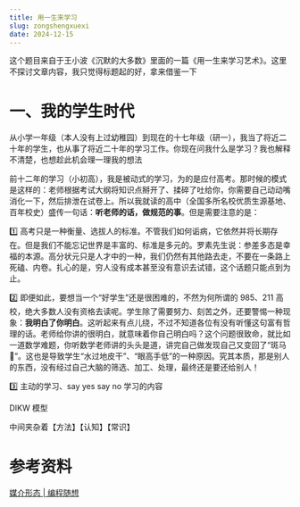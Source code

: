 ```yaml
---
title: 用一生来学习
slug: zongshengxuexi
date: 2024-12-15
---
```

这个题目来自于王小波《沉默的大多数》里面的一篇《用一生来学习艺术》。这里不探讨文章内容，我只觉得标题起的好，拿来借鉴一下

# 一、我的学生时代

从小学一年级（本人没有上过幼稚园）到现在的十七年级（研一），我当了将近二十年的学生，也从事了将近二十年的学习工作。你现在问我什么是学习？我也解释不清楚，也想趁此机会理一理我的想法

前十二年的学习（小初高），我是被动式的学习，为的是应付高考。那时候的模式是这样的：老师根据考试大纲将知识点掰开了、揉碎了吐给你，你需要自己动动嘴消化一下，然后排泄在试卷上。所以我就读的高中（全国多所名校优质生源基地、百年校史）盛传一句话：**听老师的话，做规范的事**。但是需要注意的是：

1️⃣ 高考只是一种衡量、选拔人的标准。不管我们如何诟病，它依然并将长期存在。但是我们不能忘记世界是丰富的、标准是多元的。罗素先生说：参差多态是幸福的本源。高分状元只是人才中的一种，我们仍然有其他路去走，不要在一条路上死磕、内卷。扎心的是，穷人没有成本甚至没有意识去试错，这个话题只能点到为止。

2️⃣  即便如此，要想当一个“好学生”还是很困难的，不然为何所谓的 985、211 高校，绝大多数人没有资格去读呢。学生除了需要努力、刻苦之外，还要警惕一种现象：**我明白了你明白**。这听起来有点儿绕，不过不知道各位有没有听懂这句富有哲理的话。老师给你讲的很明白，就意味着你自己明白吗？这个问题很致命，就比如一道数学难题，你听数学老师讲的头头是道，讲完自己做发现自己又变回了“斑马🦓”。这也是导致学生“水过地皮干”、“眼高手低”的一种原因。究其本质，那是别人的东西，没有经过自己大脑的筛选、加工、处理，最终还是要还给别人！

3️⃣  主动的学习、say yes say no  学习的内容  




DIKW 模型 

中间夹杂着【方法】【认知】【常识】



# 参考资料

[媒介形态 | 编程随想](https://program-think.blogspot.com/2019/10/Systematic-Learning.html)


